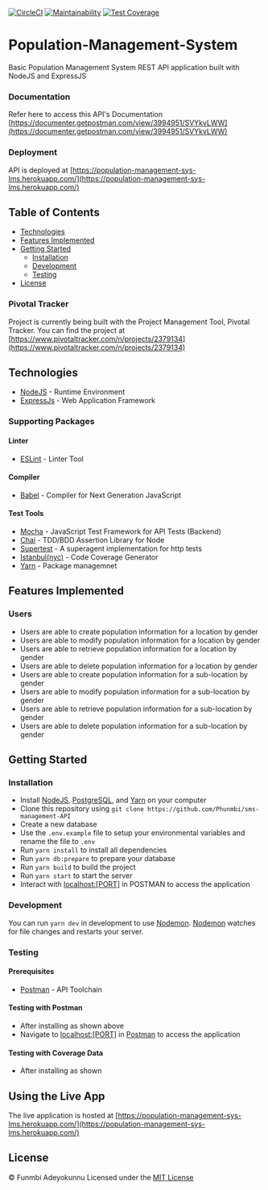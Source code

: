 [![CircleCI](https://circleci.com/gh/Phunmbi/Population-Management-System.svg?style=svg)](https://circleci.com/gh/Phunmbi/Population-Management-System) [![Maintainability](https://api.codeclimate.com/v1/badges/033d4f56398d3e18301c/maintainability)](https://codeclimate.com/github/Phunmbi/Population-Management-System/maintainability) [![Test Coverage](https://api.codeclimate.com/v1/badges/033d4f56398d3e18301c/test_coverage)](https://codeclimate.com/github/Phunmbi/Population-Management-System/test_coverage)

# Population-Management-System
Basic Population Management System REST API application built with NodeJS and ExpressJS

### Documentation
Refer here to access this API's Documentation [https://documenter.getpostman.com/view/3994951/SVYkvLWW](https://documenter.getpostman.com/view/3994951/SVYkvLWW)

### Deployment
API is deployed at [https://population-management-sys-lms.herokuapp.com/](https://population-management-sys-lms.herokuapp.com/)

## Table of Contents
* [Technologies](#technologies)
* [Features Implemented](#features-implemented)
* [Getting Started](#getting-started)
  * [Installation](#installation)
  * [Development](#development)
  * [Testing](#testing)
* [License](#license)
### Pivotal Tracker
Project is currently being built with the Project Management Tool, Pivotal Tracker.
You can find the project at [https://www.pivotaltracker.com/n/projects/2379134](https://www.pivotaltracker.com/n/projects/2379134)
## Technologies
* [NodeJS](https://nodejs.org/) - Runtime Environment
* [ExpressJs](https://expressjs.com/) - Web Application Framework
### Supporting Packages
#### Linter
* [ESLint](https://eslint.org/) - Linter Tool
#### Compiler
* [Babel](https://eslint.org/) - Compiler for Next Generation JavaScript
#### Test Tools
* [Mocha](https://mochajs.org/) - JavaScript Test Framework for API Tests (Backend)
* [Chai](http://chaijs.com/) - TDD/BDD Assertion Library for Node
* [Supertest](https://www.npmjs.com/package/supertest) - A superagent implementation for http tests
* [Istanbul(nyc)](https://istanbul.js.org/) - Code Coverage Generator
* [Yarn](https://yarnpkg.org/) - Package managemnet
## Features Implemented
### Users
* Users are able to create population information for a location by gender
* Users are able to modify population information for a location by gender
* Users are able to retrieve population information for a location by gender
* Users are able to delete population information for a location by gender
* Users are able to create population information for a sub-location by gender
* Users are able to modify population information for a sub-location by gender
* Users are able to retrieve population information for a sub-location by gender
* Users are able to delete population information for a sub-location by gender
## Getting Started
### Installation
* Install [NodeJS](https://nodejs.org/), [PostgreSQL](https://www.postgresql.org/), and [Yarn](https://www.yarnpkg.org/) on your computer
* Clone this repository using `git clone https://github.com/Phunmbi/sms-management-API`
* Create a new database
* Use the `.env.example` file to setup your environmental variables and rename the file to `.env`
* Run `yarn install` to install all dependencies
* Run `yarn db:prepare` to prepare your database
* Run `yarn build` to build the project
* Run `yarn start` to start the server
* Interact with [localhost:[PORT]](http://localhost:[PORT]/) in POSTMAN to access the application
### Development
You can run `yarn dev` in development to use [Nodemon](https://nodemon.io/).
[Nodemon](https://nodemon.io/) watches for file changes and restarts your server.
### Testing
#### Prerequisites
* [Postman](https://getpostman.com/) - API Toolchain
#### Testing with Postman
* After installing as shown above
* Navigate to [localhost:[PORT]](http://localhost:[PORT]/) in [Postman](https://getpostman.com/) to access the application
#### Testing with Coverage Data
* After installing as shown
## Using the Live App
The live application is hosted at [https://population-management-sys-lms.herokuapp.com/](https://population-management-sys-lms.herokuapp.com/)
## License
&copy; Funmbi Adeyokunnu
Licensed under the [MIT License](https://github.com/Phunmbi/Population-Management-System/blob/master/LICENSE)
